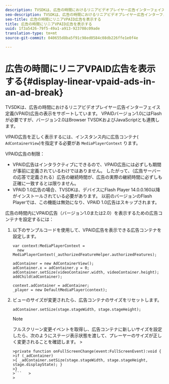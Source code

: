 ```yaml
---
description: TVSDKは、広告の時間におけるリニアビデオプレイヤー広告インターフェイス定義(VPAID)広告の表示をサポートしています。 VPAIDバージョン1.0にはFlashが必要ですが、バージョン2.0はBrowser TVSDKおよびJavaScriptとも連携します。
seo-description: TVSDKは、広告の時間におけるリニアビデオプレイヤー広告インターフェイス定義(VPAID)広告の表示をサポートしています。 VPAIDバージョン1.0にはFlashが必要ですが、バージョン2.0はBrowser TVSDKおよびJavaScriptとも連携します。
seo-title: 広告の時間にリニアVPAID広告を表示する
title: 広告の時間にリニアVPAID広告を表示する
uuid: 1f3a5426-79f5-49a1-a913-923708c09ade
translation-type: tm+mt
source-git-commit: 040655d8ba5f91c98ed0584c08db226ffe1e0f4e

---
```



# 広告の時間にリニアVPAID広告を表示する{#display-linear-vpaid-ads-in-an-ad-break}

TVSDKは、広告の時間におけるリニアビデオプレイヤー広告インターフェイス定義(VPAID)広告の表示をサポートしています。 VPAIDバージョン1.0にはFlashが必要ですが、バージョン2.0はBrowser TVSDKおよびJavaScriptとも連携します。

VPAID広告を正しく表示するには、インスタンス内に広告コンテナ( `AdContainerView`)を指定する必要があ `MediaPlayerContext` ります。

VPAID広告の制限：

* VPAID広告はインタラクティブにできるので、VPAID広告には必ずしも期間が事前に定義されているわけではありません。 したがって、（広告サーバーの応答で定義される）広告の継続時間が、広告の実際の継続時間に必ずしも正確に一致するとは限りません。
* VPAID 1.0広告の場合、TVSDKは、デバイスにFlash Player 14.0.0.160以降がインストールされている必要があります。 以前のバージョンのFlash Playerでは、この機能は無効になり、VPAID 1.0広告はスキップされます。

広告の時間内にVPAID広告（バージョン1.0または2.0）を表示するための広告コンテナを設定するには：

1. 以下のサンプルコードを使用して、VPAID広告を表示できる広告コンテナを設定します。

   ```
   var context:MediaPlayerContext =  
     new MediaPlayerContext(_authorizedFeatureHelper.authorizedFeatures); 
   
   adContainer = new AdContainerView(); 
   adContainer.x = adContainer.y = 0; 
   adContainer.setSize(videoContainer.width, videoContainer.height); 
   addChild(adContainer); 
   
   context.adContainer = adContainer; 
   _player = new DefaultMediaPlayer(context);
   ```

1. ビューのサイズが変更されたら、広告コンテナのサイズをリセットします。

   ```
   adContainer.setSize(stage.stageWidth, stage.stageHeight);
   ```

   >[!NOTE]
   >
   >フルスクリーン変更イベントを取得し、広告コンテナに新しいサイズを設定したら、次のようにステージ表示状態を渡して、プレーヤーのサイズが正しく変更されることを確認します。   >
   >
   >
   ```>
   >private function onFullScreenChange(event:FullScreenEvent):void { 
   >if (_adContainer) 
   >{ _adContainer.setSize(stage.stageWidth, stage.stageHeight, stage.displayState); } 
   >}
   >```   >
   >



